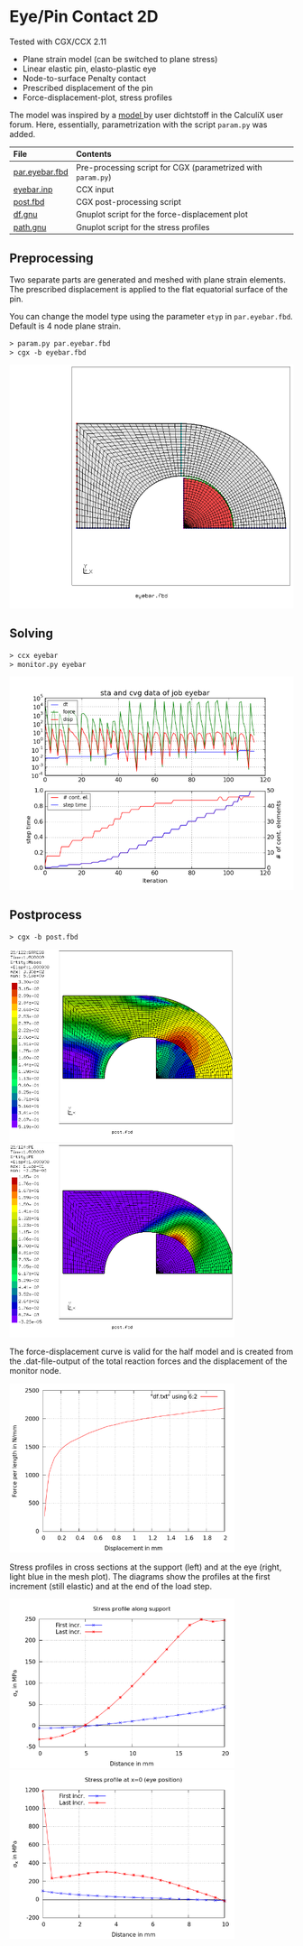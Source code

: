 # Eye/Pin Contact 2D
Tested with CGX/CCX 2.11

+ Plane strain model (can be switched to plane stress)
+ Linear elastic pin, elasto-plastic eye
+ Node-to-surface Penalty contact
+ Prescribed displacement of the pin
+ Force-displacement-plot, stress profiles

The model was inspired by a  [model ](https://groups.yahoo.com/neo/groups/calculix/files/examples/eyebar%20with%20contact%20and%20nonlinear%20material/) by user dichtstoff in the CalculiX user forum. Here, essentially, parametrization with the script `param.py` was added.


| File                   | Contents                                      |
| :-------------         | :-------------                                |
| [par.eyebar.fbd](par.eyebar.fbd)     | Pre-processing script for CGX  (parametrized with `param.py`)                |
| [eyebar.inp](eyebar.inp) | CCX input |
| [post.fbd](post.fbd)   | CGX post-processing script                    |
| [df.gnu](df.gnu)   | Gnuplot script for the force-displacement plot    |
| [path.gnu](path.gnu)   | Gnuplot script for the stress profiles        |


## Preprocessing
Two separate parts are generated and meshed with plane strain elements.
The prescribed displacement is applied to the flat equatorial surface of the pin.

You can change the model type using the parameter `etyp` in `par.eyebar.fbd`.
Default is 4 node plane strain.
```
> param.py par.eyebar.fbd
> cgx -b eyebar.fbd
```
<img src="mesh.png">

## Solving
```
> ccx eyebar
> monitor.py eyebar
```
<img src="eyebar.png" title="Convergence plot">

## Postprocess

```
> cgx -b post.fbd
```
<img src="SE.png" width="400" title="Equivalent stress">
<img src="PE.png" width="400" title="Equivalent plastic strain">

The force-displacement curve is valid for the half model and is created from the .dat-file-output
of the total reaction forces and the displacement of the monitor node.

<img src="df.png" width="400" title="Force-displacement curve">

Stress profiles in cross sections at the support (left) and at the eye (right, light blue in the mesh plot). The diagrams show the profiles at the first increment (still elastic) and at the end of the load step.

<img src="SXX-fix.png" width="400" title="Stress profile at the support">
<img src="SXX-path.png" width="400" title="Stress profile at x=0">
